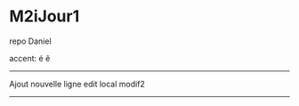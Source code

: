 # M2iJour1
repo Daniel

accent: é ê

*******************************************
Ajout nouvelle ligne edit local modif2
*******************************************
